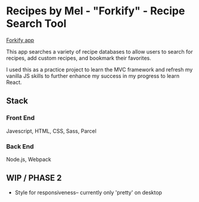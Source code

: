 # Recipes by Mel - "Forkify" - Recipe Search Tool

<a href="https://recipes-by-mel.netlify.app/">Forkify app<a/>

This app searches a variety of recipe databases to allow users to search for recipes,
add custom recipes, and bookmark their favorites.

I used this as a practice project to learn the MVC framework and refresh
my vanilla JS skills to further enhance my success in my progress to learn React.

## Stack
### Front End
Javescript, HTML, CSS, Sass, Parcel

### Back End
Node.js, Webpack
  
## WIP / PHASE 2
  - Style for responsiveness– currently only 'pretty' on desktop
